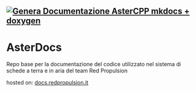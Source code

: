 [![Genera Documentazione AsterCPP mkdocs + doxygen](https://github.com/RedPropulsion/AsterDocs/actions/workflows/generate_docs.yml/badge.svg)](https://github.com/RedPropulsion/AsterDocs/actions/workflows/generate_docs.yml)
---
# AsterDocs

Repo base per la documentazione del codice utilizzato nel sistema di schede a terra e in aria del team Red Propulsion


hosted on: [docs.redpropulsion.it]([docs.redpropulsion.it](https://docs.redpropulsion.it/))
